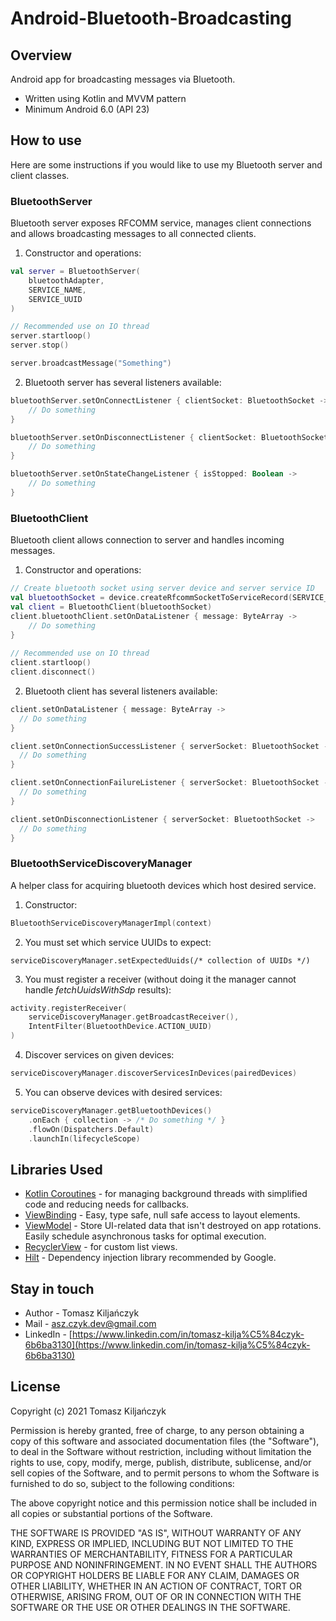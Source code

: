 # Android-Bluetooth-Broadcasting

## Overview

Android app for broadcasting messages via Bluetooth.
* Written using Kotlin and MVVM pattern
* Minimum Android 6.0 (API 23)

## How to use
Here are some instructions if you would like to use my Bluetooth server and client classes.

### BluetoothServer
Bluetooth server exposes RFCOMM service, manages client connections and allows broadcasting messages to all connected clients.

1. Constructor and operations:
``` kotlin
val server = BluetoothServer(
    bluetoothAdapter,
    SERVICE_NAME,
    SERVICE_UUID
)

// Recommended use on IO thread
server.startloop()
server.stop()

server.broadcastMessage("Something")
```
2. Bluetooth server has several listeners available:
``` kotlin
bluetoothServer.setOnConnectListener { clientSocket: BluetoothSocket ->
    // Do something
}

bluetoothServer.setOnDisconnectListener { clientSocket: BluetoothSocket ->
    // Do something
}

bluetoothServer.setOnStateChangeListener { isStopped: Boolean ->
    // Do something
}
```

### BluetoothClient
Bluetooth client allows connection to server and handles incoming messages.

1. Constructor and operations:

``` kotlin
// Create bluetooth socket using server device and server service ID
val bluetoothSocket = device.createRfcommSocketToServiceRecord(SERVICE_UUID)
val client = BluetoothClient(bluetoothSocket)
client.bluetoothClient.setOnDataListener { message: ByteArray ->
    // Do something
}
  
// Recommended use on IO thread
client.startloop()
client.disconnect()

```
2. Bluetooth client has several listeners available:

``` kotlin
client.setOnDataListener { message: ByteArray ->
  // Do something
}

client.setOnConnectionSuccessListener { serverSocket: BluetoothSocket ->
  // Do something
}

client.setOnConnectionFailureListener { serverSocket: BluetoothSocket ->
  // Do something
}

client.setOnDisconnectionListener { serverSocket: BluetoothSocket ->
  // Do something
}
```


### BluetoothServiceDiscoveryManager
A helper class for acquiring bluetooth devices which host desired service.

1. Constructor:
``` kotlin
BluetoothServiceDiscoveryManagerImpl(context)
```
2. You must set which service UUIDs to expect:
```
serviceDiscoveryManager.setExpectedUuids(/* collection of UUIDs */)
```

3. You must register a receiver (without doing it the manager cannot handle *fetchUuidsWithSdp*
   results):
``` kotlin
activity.registerReceiver(
    serviceDiscoveryManager.getBroadcastReceiver(),
    IntentFilter(BluetoothDevice.ACTION_UUID)
)
```
4. Discover services on given devices:
``` kotlin
serviceDiscoveryManager.discoverServicesInDevices(pairedDevices)
```
5. You can observe devices with desired services:

``` kotlin
serviceDiscoveryManager.getBluetoothDevices()
    .onEach { collection -> /* Do something */ }
    .flowOn(Dispatchers.Default)
    .launchIn(lifecycleScope)
```

## Libraries Used
* [Kotlin Coroutines](https://kotlinlang.org/docs/coroutines-overview.html) - for managing
  background threads with simplified code and reducing needs for callbacks.
* [ViewBinding](https://developer.android.com/topic/libraries/view-binding) - Easy, type safe, null
  safe access to layout elements.
* [ViewModel](https://developer.android.com/topic/libraries/architecture/viewmodel) - Store
  UI-related data that isn't destroyed on app rotations. Easily schedule asynchronous tasks for
  optimal execution.
* [RecyclerView](https://developer.android.com/guide/topics/ui/layout/recyclerview?gclsrc=aw.ds&gclid=CjwKCAjwrPCGBhALEiwAUl9X03wCNk7bhvoxs_okW86jFVgc92QelSerqKyYmfEM54CbHOsKc3tYyxoCgRcQAvD_BwE) - for custom list views.
* [Hilt](https://developer.android.com/training/dependency-injection/hilt-android) - Dependency
  injection library recommended by Google.

## Stay in touch

- Author - Tomasz Kiljańczyk
- Mail - [asz.czyk.dev@gmail.com](mailto:asz.czyk.dev@gmail.com)
- LinkedIn - [https://www.linkedin.com/in/tomasz-kilja%C5%84czyk-6b6ba3130](https://www.linkedin.com/in/tomasz-kilja%C5%84czyk-6b6ba3130)

## License
Copyright (c) 2021 Tomasz Kiljańczyk

Permission is hereby granted, free of charge, to any person obtaining a copy
of this software and associated documentation files (the "Software"), to deal
in the Software without restriction, including without limitation the rights
to use, copy, modify, merge, publish, distribute, sublicense, and/or sell
copies of the Software, and to permit persons to whom the Software is
furnished to do so, subject to the following conditions:

The above copyright notice and this permission notice shall be included in all
copies or substantial portions of the Software.

THE SOFTWARE IS PROVIDED "AS IS", WITHOUT WARRANTY OF ANY KIND, EXPRESS OR
IMPLIED, INCLUDING BUT NOT LIMITED TO THE WARRANTIES OF MERCHANTABILITY,
FITNESS FOR A PARTICULAR PURPOSE AND NONINFRINGEMENT. IN NO EVENT SHALL THE
AUTHORS OR COPYRIGHT HOLDERS BE LIABLE FOR ANY CLAIM, DAMAGES OR OTHER
LIABILITY, WHETHER IN AN ACTION OF CONTRACT, TORT OR OTHERWISE, ARISING FROM,
OUT OF OR IN CONNECTION WITH THE SOFTWARE OR THE USE OR OTHER DEALINGS IN THE
SOFTWARE.
